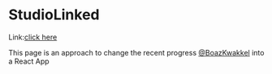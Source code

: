# StudioLinked

Link:[click here](yvysanna.github.io/studiolinked)

This page is an approach to change the recent progress [@BoazKwakkel](https://boazkwakkel.github.io) into a React App